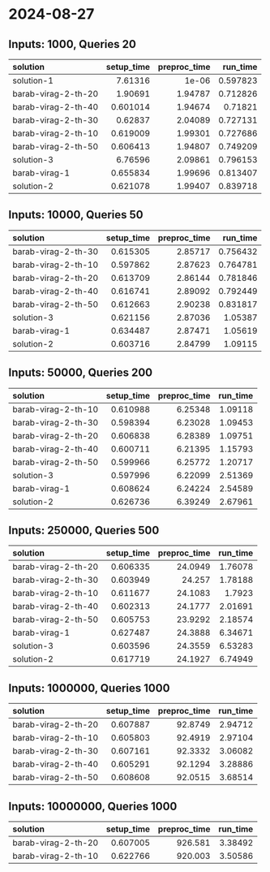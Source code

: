 # 2024-08-27

## Inputs: 1000, Queries 20

| solution            |   setup_time |   preproc_time |   run_time |
|:--------------------|-------------:|---------------:|-----------:|
| solution-1          |     7.61316  |        1e-06   |   0.597823 |
| barab-virag-2-th-20 |     1.90691  |        1.94787 |   0.712826 |
| barab-virag-2-th-40 |     0.601014 |        1.94674 |   0.71821  |
| barab-virag-2-th-30 |     0.62837  |        2.04089 |   0.727131 |
| barab-virag-2-th-10 |     0.619009 |        1.99301 |   0.727686 |
| barab-virag-2-th-50 |     0.606413 |        1.94807 |   0.749209 |
| solution-3          |     6.76596  |        2.09861 |   0.796153 |
| barab-virag-1       |     0.655834 |        1.99696 |   0.813407 |
| solution-2          |     0.621078 |        1.99407 |   0.839718 |

## Inputs: 10000, Queries 50

| solution            |   setup_time |   preproc_time |   run_time |
|:--------------------|-------------:|---------------:|-----------:|
| barab-virag-2-th-30 |     0.615305 |        2.85717 |   0.756432 |
| barab-virag-2-th-10 |     0.597862 |        2.87623 |   0.764781 |
| barab-virag-2-th-20 |     0.613709 |        2.86144 |   0.781846 |
| barab-virag-2-th-40 |     0.616741 |        2.89092 |   0.792449 |
| barab-virag-2-th-50 |     0.612663 |        2.90238 |   0.831817 |
| solution-3          |     0.621156 |        2.87036 |   1.05387  |
| barab-virag-1       |     0.634487 |        2.87471 |   1.05619  |
| solution-2          |     0.603716 |        2.84799 |   1.09115  |

## Inputs: 50000, Queries 200

| solution            |   setup_time |   preproc_time |   run_time |
|:--------------------|-------------:|---------------:|-----------:|
| barab-virag-2-th-10 |     0.610988 |        6.25348 |    1.09118 |
| barab-virag-2-th-30 |     0.598394 |        6.23028 |    1.09453 |
| barab-virag-2-th-20 |     0.606838 |        6.28389 |    1.09751 |
| barab-virag-2-th-40 |     0.600711 |        6.21395 |    1.15793 |
| barab-virag-2-th-50 |     0.599966 |        6.25772 |    1.20717 |
| solution-3          |     0.597996 |        6.22099 |    2.51369 |
| barab-virag-1       |     0.608624 |        6.24224 |    2.54589 |
| solution-2          |     0.626736 |        6.39249 |    2.67961 |

## Inputs: 250000, Queries 500

| solution            |   setup_time |   preproc_time |   run_time |
|:--------------------|-------------:|---------------:|-----------:|
| barab-virag-2-th-20 |     0.606335 |        24.0949 |    1.76078 |
| barab-virag-2-th-30 |     0.603949 |        24.257  |    1.78188 |
| barab-virag-2-th-10 |     0.611677 |        24.1083 |    1.7923  |
| barab-virag-2-th-40 |     0.602313 |        24.1777 |    2.01691 |
| barab-virag-2-th-50 |     0.605753 |        23.9292 |    2.18574 |
| barab-virag-1       |     0.627487 |        24.3888 |    6.34671 |
| solution-3          |     0.603596 |        24.3559 |    6.53283 |
| solution-2          |     0.617719 |        24.1927 |    6.74949 |

## Inputs: 1000000, Queries 1000

| solution            |   setup_time |   preproc_time |   run_time |
|:--------------------|-------------:|---------------:|-----------:|
| barab-virag-2-th-20 |     0.607887 |        92.8749 |    2.94712 |
| barab-virag-2-th-10 |     0.605803 |        92.4919 |    2.97104 |
| barab-virag-2-th-30 |     0.607161 |        92.3332 |    3.06082 |
| barab-virag-2-th-40 |     0.605291 |        92.1294 |    3.28886 |
| barab-virag-2-th-50 |     0.608608 |        92.0515 |    3.68514 |

## Inputs: 10000000, Queries 1000

| solution            |   setup_time |   preproc_time |   run_time |
|:--------------------|-------------:|---------------:|-----------:|
| barab-virag-2-th-20 |     0.607005 |        926.581 |    3.38492 |
| barab-virag-2-th-10 |     0.622766 |        920.003 |    3.50586 |